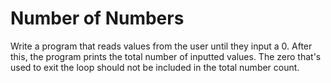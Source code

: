 
# Number of Numbers

Write a program that reads values from the user until they input a 0. After this, the program prints the total number of inputted values. The zero that's used to exit the loop should not be included in the total number count.
